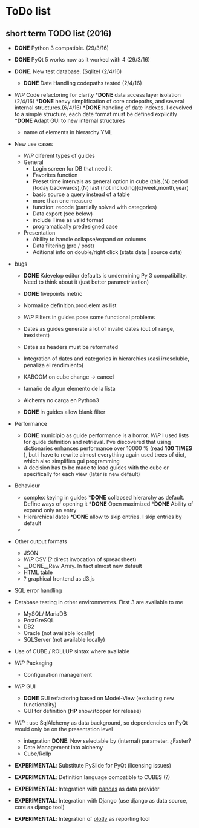 # ToDo list

## short term TODO list (2016)

* __DONE__ Python 3 compatible. (29/3/16)
* __DONE__ PyQt 5 works now as it worked with 4 (29/3/16)
* __DONE__. New test database.  (Sqlite) (2/4/16)
   * __DONE__ Date Handling codepaths tested (2/4/16)

* _WIP_ Code refactoring for clarity
  *__DONE__ data access layer isolation (2/4/16)
  *__DONE__ heavy simplification of core codepaths, and several internal structures.(6/4/16)
  *__DONE__ handling of date indexes. I devolved to a simple structure, each date format must be defined explicitly
  *__DONE__ Adapt GUI to new internal structures
  * name of elements in hierarchy YML
  
* New use cases
  * _WIP_ diferent types of guides
  * General
    * Login screen for DB that need it
    * Favorites function
    * Preset time intervals as general option in cube (this,(N) period (today backwards),(N) last (not including))x(week,month,year)
    * basic source a query instead of a table
    * more than one measure
    * function: recode (partially solved with categories)
    * Data export (see below)
    * include Time as valid format
    * programatically predesigned case
  * Presentation
    * Ability to handle collapse/expand on columns
    * Data filtering (pre / post)
    * Aditional info on double/right click (stats data | source data)
* bugs
  * __DONE__ Kdevelop editor defaults is undermining Py 3 compatibility. Need to think about it (just better parametrization)
  * __DONE__ fivepoints metric 
  * Normalize definition.prod.elem as list
  * _WIP_ Filters in guides pose some functional problems
  * Dates as guides generate a lot of invalid dates (out of range, inexistent)
  * Dates as headers must be reformated
  * Integration of dates and categories in hierarchies (casi irresoluble, penaliza el rendimiento)
  * KABOOM on cube change -> cancel
  * tamaño de algun elemento de la lista
  * Alchemy no carga en Python3

  * __DONE__ in guides allow blank filter
 
* Performance
  * __DONE__ municipio as guide performance is a horror. _WIP_ I used lists for guide definition and retrieval. I've discovered
    that using dictionaries enhances performance over 10000 % (read __100 TIMES__ ), but i have to rewrite almost everything again
    used trees of dict, which also simplifies gui programming
  * A decision has to be made to load guides with the cube or specifically for each view (later is new default)
  
* Behaviour
  * complex keying in guides
  *__DONE__ collapsed hierarchy as default. Define ways of opening it 
  *__DONE__ Open maximized
  *__DONE__ Ability of expand only an entry
  * Hierarchical dates
  *__DONE__ allow to skip entries. I skip entries by default
  *


* Other output formats 
    * JSON
    * _WIP_ CSV  (? direct invocation of spreadsheet)
    * __DONE__Raw Array. In fact almost new default
    * HTML table
    * ? graphical frontend as d3.js
    
* SQL error handling

* Database testing in other environmentes. First 3 are available to me
    * MySQL/ MariaDB
    * PostGreSQL
    * DB2
    * Oracle  (not available locally)
    * SQLServer (not available locally)

* Use of CUBE / ROLLUP sintax where available

* _WIP_ Packaging
    * Configuration management

* _WIP_  GUI 
    * __DONE__ GUI refactoring based on Model-View (excluding new functionality)
    * GUI for definition   (__HP__ showstopper for release)
 
* _WIP_ : use SqlAlchemy as data background, so dependencies on PyQt would only be on the presentation level
    * integration __DONE__. Now selectable by (internal) parameter. ¿Faster?
    * Date Management into alchemy
    * Cube/Rollp
 
* __EXPERIMENTAL__: Substitute PySlide for PyQt (licensing issues)

* __EXPERIMENTAL__: Definition language compatible to CUBES (?)

* __EXPERIMENTAL__: Integration with [pandas](http://pandas.pydata.org/) as data provider

* __EXPERIMENTAL__: Integration with Django (use django as data source, core as django tool)

* __EXPERIMENTAL__: Integration of [plotly](https://plot.ly/) as reporting tool

